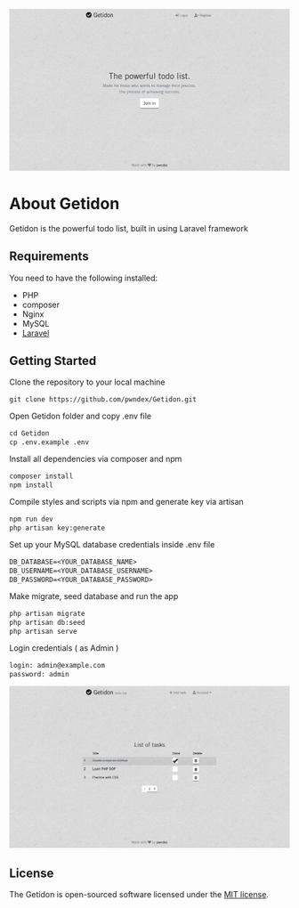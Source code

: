 ![Getidon](public/images/getidon_1.png)
# About Getidon

Getidon is the powerful todo list, built in using Laravel framework

## Requirements

You need to have the following installed:

* PHP
* composer
* Nginx
* MySQL
* [Laravel](https://laravel.com/docs/7.x)

## Getting Started

Clone the repository to your local machine
```shell
git clone https://github.com/pwndex/Getidon.git
```

Open Getidon folder and copy .env file
```shell
cd Getidon
cp .env.example .env
```

Install all dependencies via composer and npm
```shell
composer install
npm install
```

Compile styles and scripts via npm and generate key via artisan
```shell
npm run dev
php artisan key:generate
```

Set up your MySQL database credentials inside .env file
```shell
DB_DATABASE=<YOUR_DATABASE_NAME>
DB_USERNAME=<YOUR_DATABASE_USERNAME>
DB_PASSWORD=<YOUR_DATABASE_PASSWORD>
```

Make migrate, seed database and run the app
```shell
php artisan migrate
php artisan db:seed
php artisan serve
```

Login credentials ( as Admin )
```shell
login: admin@example.com
password: admin
```

![Getidon](public/images/getidon_2.png)

## License

The Getidon is open-sourced software licensed under the [MIT license](https://opensource.org/licenses/MIT).
